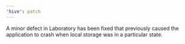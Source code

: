 ```yaml
---
'hive': patch
---
```


A minor defect in Laboratory has been fixed that previously caused the application to crash when local storage was in a particular state.
